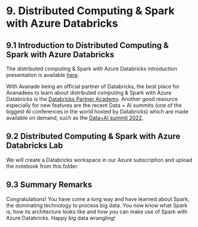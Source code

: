 # 9. Distributed Computing & Spark with Azure Databricks

## 9.1 Introduction to Distributed Computing & Spark with Azure Databricks
The distributed computing & Spark with Azure Databricks introduction presentation is available [here](https://github.com/sebastianbirk/datascience-bootcamp/blob/main/content/09_distributed_computing_%26_spark_with_azure_databricks/09_distributed_computing_%26_spark_with_azure_databricks.pptx).

With Avanade being an official partner of Databricks, the best place for Avanadees to learn about distributed computing & Spark with Azure Databricks is the [Databricks Partner Academy](https://partner-academy.databricks.com/learn).
Another good resource especially for new features are the recent Data + AI summits (one of the biggest AI conferences in the world hosted by Databricks) which are made available on demand, such as the [Data+AI summit 2022](https://databricks.com/de/dataaisummit/).

## 9.2 Distributed Computing & Spark with Azure Databricks Lab

We will create a Databricks workspace in our Azure subscription and upload the notebook from this folder. 

## 9.3 Summary Remarks

Congratulations! You have come a long way and have learned about Spark, the dominating technology to process big data. You now know what Spark is, how its architecture looks like and how you can make use of Spark with Azure Databricks. Happy big data wrangling!
